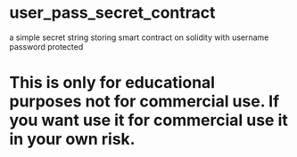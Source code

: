 # user_pass_secret_contract
a simple secret string storing smart contract on solidity with username password protected

# This is only for educational purposes not for commercial use. If you want  use it for commercial use it in your own risk.

